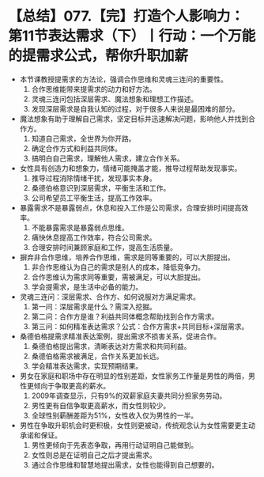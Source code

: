 # 【总结】077.【完】打造个人影响力：第11节表达需求（下）丨行动：一个万能的提需求公式，帮你升职加薪

-   本节课教授提需求的方法论，强调合作思维和灵魂三连问的重要性。
    1.  合作思维能带来提需求的动力和好方法。
    2.  灵魂三连问包括深层需求、魔法想象和理想工作描述。
    3.  发现深层需求是自我认知的过程，对于很多人来说是最困难的部分。
-   魔法想象有助于理解自己需求，坚定目标并迅速解决问题，影响他人并找到合作方。
    1.  知道自己需求，全世界为你开路。
    2.  确定合作方式和利益共同体。
    3.  搞明白自己需求，理解他人需求，建立合作关系。
-   女性具有创造力和想象力，情绪可能掩盖才能，推导过程帮助发现事实。
    1.  推导过程消除情绪干扰，发现事实本身。
    2.  桑德伯格意识到深层需求，平衡生活和工作。
    3.  公司希望员工平衡生活，提高工作效率。
-   暴露需求不是暴露弱点，休息和投入工作是公司需求，合理安排时间提高效率。
    1.  不能暴露需求是暴露弱点思维。
    2.  痛快休息提高工作效率，符合公司需求。
    3.  合理安排时间兼顾家庭和工作，提高生活质量。
-   摒弃非合作思维，培养合作思维，需求是同等重要的，可以大胆提出。
    1.  非合作思维认为自己的需求是别人的成本，降低竞争力。
    2.  合作思维认为需求同等重要，需被满足，可以大胆提出。
    3.  学会提需求，是生活中必备的能力。
-   灵魂三连问：深层需求、合作方、如何说服对方满足需求。
    1.  第一问：深层需求是什么？需深入挖掘。
    2.  第二问：合作方是谁？利益共同体概念帮助找到合作方需求。
    3.  第三问：如何精准表达需求？公式：合作方需求+共同目标+深层需求。
-   桑德伯格提需求精准表达案例，提出需求不损害关系，促进合作。
    1.  桑德伯格提出需求，清晰表达对方需求和共同利益。
    2.  桑德伯格需求被满足，合作关系更加长远。
    3.  学会精准表达需求，实现预期结果。
-   男女在家庭和职场中存在明显的性别差距，女性家务工作量是男性的两倍，男性更倾向于争取更高的薪水。
    1.  2009年调查显示，只有9%的双薪家庭夫妻共同分担家务劳动。
    2.  男性更有自信争取更高薪水，而女性则较少。
    3.  全球性别薪酬差距为51%，女性收入仅为男性的一半。
-   男性在争取升职机会时更积极，女性则更被动，传统观念认为女性需要更主动承诺和保证。
    1.  男性更倾向于先表态争取，再用行动证明自己能做到。
    2.  女性则总是在证明自己之后才提出需求。
    3.  通过合作思维和智慧地提出需求，女性也能得到自己想要的。